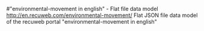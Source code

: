 #"environmental-movement in english" - Flat file data model
http://en.recuweb.com/environmental-movement/
Flat JSON file data model of the recuweb portal "environmental-movement in english"
